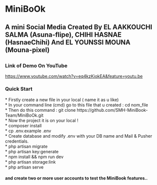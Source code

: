 


<h1>MiniBoOk</h1>
<h2>A mini Social Media Created By EL AAKKOUCHI SALMA (Asuna-flipe), CHIHI HASNAE (HasnaeChihi) And EL YOUNSSI MOUNA (Mouna-pixel)<h2>


<h3> Link of Demo On YouTube </h3>

https://www.youtube.com/watch?v=eq4kzKiokEA&feature=youtu.be




<h3>Quick Start</h3>
* Firstly create a new file in your local  ( name it as u like) <br>
* In your command line (cmd) go to this file that u created : cd  nom_file  <br>
* Then do this command : git clone https://github.com/SMH-MiniBook-Team/MiniBoOk.git    <br>
* Now the project it is on your local !   <br>
* composer install    <br>
* cp .env.example .env   <br>
* Create database and modify .env with your DB name and Mail & Pusher credentials.   <br>
* php artisan migrate   <br> 
* php artisan key:generate   <br>
* npm install && npm run dev   <br>
* php artisan storage:link    <br>
* php artisan serve     <br>

<h4>and create two or more user accounts to test the MiniBook features..</h4>
